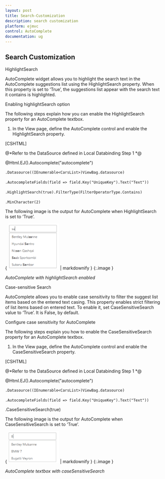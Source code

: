 ```yaml
---
layout: post
title: Search-Customization
description: search customization
platform: ejmvc
control: AutoComplete
documentation: ug
---
```


## Search Customization

HighlightSearch

AutoComplete widget allows you to highlight the search text in the AutoComplete suggestions list using the HighlightSearch property. When this property is set to ‘True’, the suggestions list appear with the search text it contains is highlighted.

Enabling highlightSearch option

The following steps explain how you can enable the HighlightSearch property for an AutoComplete textbox.



1. In the View page, define the AutoComplete control and enable the HighlightSearch property.



[CSHTML]



@*Refer to the DataSource defined in Local Databinding Step 1 *@

@Html.EJ().Autocomplete("autocomplete")

    .Datasource((IEnumerable<CarsList>)ViewBag.datasource)

    .AutocompleteFields(field => field.Key("UniqueKey").Text("Text"))

    .HighlightSearch(true).FilterType(FilterOperatorType.Contains)

    .MinCharacter(2)







The following image is the output for AutoComplete when HighlightSearch is set to ‘True’.

{ ![](Search-Customization_images/Search-Customization_img1.png) | markdownify }
{:.image }


_AutoComplete with highlightSearch enabled_

Case-sensitive Search

AutoComplete allows you to enable case sensitivity to filter the suggest list items based on the entered text casing. This property enables strict filtering of list items based on entered text. To enable it, set CaseSensitiveSearch value to ‘True’. It is False, by default.

Configure case sensitivity for AutoComplete

The following steps explain you how to enable the CaseSensitiveSearch property for an AutoComplete textbox.



1. In the View page, define the AutoComplete control and enable the CaseSensitiveSearch property.



[CSHTML]



@*Refer to the DataSource defined in Local Databinding Step 1 *@

@Html.EJ().Autocomplete("autocomplete")

    .Datasource((IEnumerable<CarsList>)ViewBag.datasource)

    .AutocompleteFields(field => field.Key("UniqueKey").Text("Text"))

.CaseSensitiveSearch(true)







The following image is the output for AutoComplete when CaseSensitiveSearch is set to ‘True’.

{ ![](Search-Customization_images/Search-Customization_img2.png) | markdownify }
{:.image }


_AutoComplete textbox with caseSensitiveSearch_

